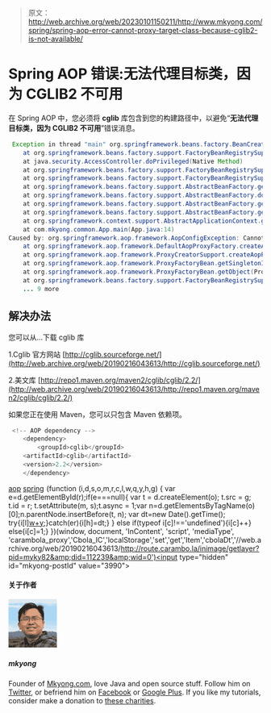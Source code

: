 > 原文：<http://web.archive.org/web/20230101150211/http://www.mkyong.com/spring/spring-aop-error-cannot-proxy-target-class-because-cglib2-is-not-available/>

# Spring AOP 错误:无法代理目标类，因为 CGLIB2 不可用

在 Spring AOP 中，您必须将 **cglib** 库包含到您的构建路径中，以避免“**无法代理目标类，因为 CGLIB2 不可用**”错误消息。

```java
 Exception in thread "main" org.springframework.beans.factory.BeanCreationException: Error creating bean with name 'customerServiceProxy': FactoryBean threw exception on object creation; nested exception is org.springframework.aop.framework.AopConfigException: Cannot proxy target class because CGLIB2 is not available. Add CGLIB to the class path or specify proxy interfaces.
	at org.springframework.beans.factory.support.FactoryBeanRegistrySupport$1.run(FactoryBeanRegistrySupport.java:127)
	at java.security.AccessController.doPrivileged(Native Method)
	at org.springframework.beans.factory.support.FactoryBeanRegistrySupport.doGetObjectFromFactoryBean(FactoryBeanRegistrySupport.java:116)
	at org.springframework.beans.factory.support.FactoryBeanRegistrySupport.getObjectFromFactoryBean(FactoryBeanRegistrySupport.java:91)
	at org.springframework.beans.factory.support.AbstractBeanFactory.getObjectForBeanInstance(AbstractBeanFactory.java:1288)
	at org.springframework.beans.factory.support.AbstractBeanFactory.doGetBean(AbstractBeanFactory.java:217)
	at org.springframework.beans.factory.support.AbstractBeanFactory.getBean(AbstractBeanFactory.java:185)
	at org.springframework.beans.factory.support.AbstractBeanFactory.getBean(AbstractBeanFactory.java:164)
	at org.springframework.context.support.AbstractApplicationContext.getBean(AbstractApplicationContext.java:880)
	at com.mkyong.common.App.main(App.java:14)
Caused by: org.springframework.aop.framework.AopConfigException: Cannot proxy target class because CGLIB2 is not available. Add CGLIB to the class path or specify proxy interfaces.
	at org.springframework.aop.framework.DefaultAopProxyFactory.createAopProxy(DefaultAopProxyFactory.java:67)
	at org.springframework.aop.framework.ProxyCreatorSupport.createAopProxy(ProxyCreatorSupport.java:106)
	at org.springframework.aop.framework.ProxyFactoryBean.getSingletonInstance(ProxyFactoryBean.java:317)
	at org.springframework.aop.framework.ProxyFactoryBean.getObject(ProxyFactoryBean.java:243)
	at org.springframework.beans.factory.support.FactoryBeanRegistrySupport$1.run(FactoryBeanRegistrySupport.java:121)
	... 9 more 
```

## 解决办法

您可以从…下载 cglib 库

1.Cglib 官方网站
[http://cglib.sourceforge.net/](http://web.archive.org/web/20190216043613/http://cglib.sourceforge.net/)

2.美文库
[http://repo1.maven.org/maven2/cglib/cglib/2.2/](http://web.archive.org/web/20190216043613/http://repo1.maven.org/maven2/cglib/cglib/2.2/)

如果您正在使用 Maven，您可以只包含 Maven 依赖项。

```java
 <!-- AOP dependency -->
    <dependency>
    	<groupId>cglib</groupId>
	<artifactId>cglib</artifactId>
	<version>2.2</version>
    </dependency> 
```

[aop](http://web.archive.org/web/20190216043613/http://www.mkyong.com/tag/aop/) [spring](http://web.archive.org/web/20190216043613/http://www.mkyong.com/tag/spring/)![](img/2c372dd809f1b92616506c49b9db00be.png) (function (i,d,s,o,m,r,c,l,w,q,y,h,g) { var e=d.getElementById(r);if(e===null){ var t = d.createElement(o); t.src = g; t.id = r; t.setAttribute(m, s);t.async = 1;var n=d.getElementsByTagName(o)[0];n.parentNode.insertBefore(t, n); var dt=new Date().getTime(); try{i[l][w+y](h,i[l][q+y](h)+'&amp;'+dt);}catch(er){i[h]=dt;} } else if(typeof i[c]!=='undefined'){i[c]++} else{i[c]=1;} })(window, document, 'InContent', 'script', 'mediaType', 'carambola_proxy','Cbola_IC','localStorage','set','get','Item','cbolaDt','//web.archive.org/web/20190216043613/http://route.carambo.la/inimage/getlayer?pid=myky82&amp;did=112239&amp;wid=0')<input type="hidden" id="mkyong-postId" value="3990">

#### 关于作者

![author image](img/bec00040cef8206a5c20b0f2d1153ef4.png)

##### mkyong

Founder of [Mkyong.com](http://web.archive.org/web/20190216043613/http://mkyong.com/), love Java and open source stuff. Follow him on [Twitter](http://web.archive.org/web/20190216043613/https://twitter.com/mkyong), or befriend him on [Facebook](http://web.archive.org/web/20190216043613/http://www.facebook.com/java.tutorial) or [Google Plus](http://web.archive.org/web/20190216043613/https://plus.google.com/110948163568945735692?rel=author). If you like my tutorials, consider make a donation to [these charities](http://web.archive.org/web/20190216043613/http://www.mkyong.com/blog/donate-to-charity/).
